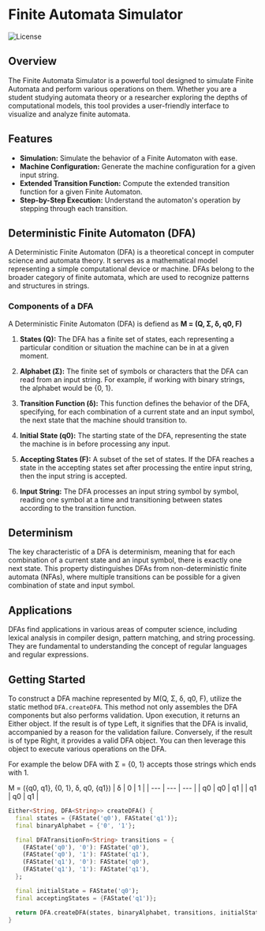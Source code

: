 # Finite Automata Simulator

![License](https://img.shields.io/badge/license-MIT-blue.svg)

## Overview

The Finite Automata Simulator is a powerful tool designed to simulate Finite Automata and perform various operations on them. Whether you are a student studying automata theory or a researcher exploring the depths of computational models, this tool provides a user-friendly interface to visualize and analyze finite automata.

## Features

- **Simulation:** Simulate the behavior of a Finite Automaton with ease.
- **Machine Configuration:** Generate the machine configuration for a given input string.
- **Extended Transition Function:** Compute the extended transition function for a given Finite Automaton.
- **Step-by-Step Execution:** Understand the automaton's operation by stepping through each transition.

## Deterministic Finite Automaton (DFA)

A Deterministic Finite Automaton (DFA) is a theoretical concept in computer science and automata theory. It serves as a mathematical model representing a simple computational device or machine. DFAs belong to the broader category of finite automata, which are used to recognize patterns and structures in strings.

### Components of a DFA
A Deterministic Finite Automaton (DFA) is defiend as **M = (Q, Σ, δ, q0, F)**

1. **States (Q):** The DFA has a finite set of states, each representing a particular condition or situation the machine can be in at a given moment.

2. **Alphabet (Σ):** The finite set of symbols or characters that the DFA can read from an input string. For example, if working with binary strings, the alphabet would be {0, 1}.

3. **Transition Function (δ):** This function defines the behavior of the DFA, specifying, for each combination of a current state and an input symbol, the next state that the machine should transition to.

4. **Initial State (q0):** The starting state of the DFA, representing the state the machine is in before processing any input.

5. **Accepting States (F):** A subset of the set of states. If the DFA reaches a state in the accepting states set after processing the entire input string, then the input string is accepted.

7. **Input String:** The DFA processes an input string symbol by symbol, reading one symbol at a time and transitioning between states according to the transition function.

## Determinism

The key characteristic of a DFA is determinism, meaning that for each combination of a current state and an input symbol, there is exactly one next state. This property distinguishes DFAs from non-deterministic finite automata (NFAs), where multiple transitions can be possible for a given combination of state and input symbol.

## Applications

DFAs find applications in various areas of computer science, including lexical analysis in compiler design, pattern matching, and string processing. They are fundamental to understanding the concept of regular languages and regular expressions.


## Getting Started
To construct a DFA machine represented by  M(Q, Σ, δ, q0, F), utilize the static method `DFA.createDFA`. This method not only assembles the DFA components but also performs validation. Upon execution, it returns an Either object. If the result is of type Left, it signifies that the DFA is invalid, accompanied by a reason for the validation failure. Conversely, if the result is of type Right, it provides a valid DFA object. You can then leverage this object to execute various operations on the DFA.

For example the below DFA with Σ = {0, 1} accepts those strings which ends with 1.

M = ({q0, q1}, {0, 1}, δ, q0, {q1})
|  δ  |  0  |  1  |
| --- | --- | --- |
|  q0 |  q0 |  q1 |
|  q1 |  q0 |  q1 |


```dart
Either<String, DFA<String>> createDFA() {
  final states = {FAState('q0'), FAState('q1')};
  final binaryAlphabet = {'0', '1'};

  final DFATransitionFn<String> transitions = {
    (FAState('q0'), '0'): FAState('q0'),
    (FAState('q0'), '1'): FAState('q1'),
    (FAState('q1'), '0'): FAState('q0'),
    (FAState('q1'), '1'): FAState('q1'),
  };

  final initialState = FAState('q0');
  final acceptingStates = {FAState('q1')};

  return DFA.createDFA(states, binaryAlphabet, transitions, initialState, acceptingStates);
}
```


